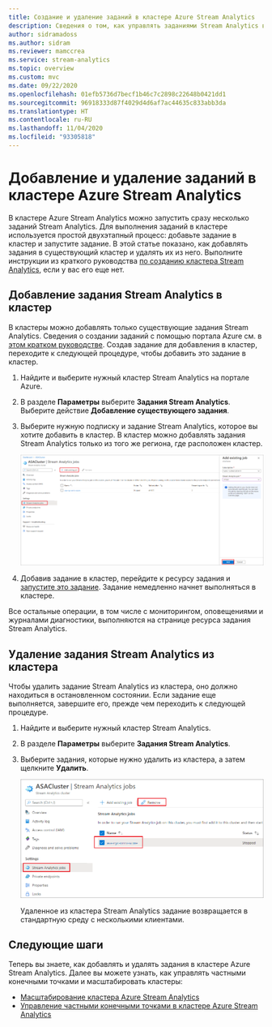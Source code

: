 ```yaml
---
title: Создание и удаление заданий в кластере Azure Stream Analytics
description: Сведения о том, как управлять заданиями Stream Analytics в кластере Azure Stream Analytics
author: sidramadoss
ms.author: sidram
ms.reviewer: mamccrea
ms.service: stream-analytics
ms.topic: overview
ms.custom: mvc
ms.date: 09/22/2020
ms.openlocfilehash: 01efb5736d7becf1b46c7c2898c22648b0421dd1
ms.sourcegitcommit: 96918333d87f4029d4d6af7ac44635c833abb3da
ms.translationtype: HT
ms.contentlocale: ru-RU
ms.lasthandoff: 11/04/2020
ms.locfileid: "93305818"
---
```

# <a name="add-and-remove-jobs-in-an-azure-stream-analytics-cluster"></a>Добавление и удаление заданий в кластере Azure Stream Analytics

В кластере Azure Stream Analytics можно запустить сразу несколько заданий Stream Analytics. Для выполнения заданий в кластере используется простой двухэтапный процесс: добавьте задание в кластер и запустите задание. В этой статье показано, как добавлять задания в существующий кластер и удалять их из него. Выполните инструкции из краткого руководства [по созданию кластера Stream Analytics](create-cluster.md), если у вас его еще нет.

## <a name="add-a-stream-analytics-job-to-a-cluster"></a>Добавление задания Stream Analytics в кластер

В кластеры можно добавлять только существующие задания Stream Analytics. Сведения о создании заданий с помощью портала Azure см. в [этом кратком руководстве](stream-analytics-quick-create-portal.md). Создав задание для добавления в кластер, переходите к следующей процедуре, чтобы добавить это задание в кластер.

1. Найдите и выберите нужный кластер Stream Analytics на портале Azure.

1. В разделе **Параметры** выберите **Задания Stream Analytics**. Выберите действие **Добавление существующего задания**.

1. Выберите нужную подписку и задание Stream Analytics, которое вы хотите добавить в кластер. В кластер можно добавлять задания Stream Analytics только из того же региона, где расположен кластер.

   ![Добавление задания в кластер](./media/manage-jobs-cluster/add-job.png)

1. Добавив задание в кластер, перейдите к ресурсу задания и [запустите это задание](start-job.md#azure-portal). Задание немедленно начнет выполняться в кластере.

Все остальные операции, в том числе с мониторингом, оповещениями и журналами диагностики, выполняются на странице ресурса задания Stream Analytics.

## <a name="remove-a-stream-analytics-job-from-a-cluster"></a>Удаление задания Stream Analytics из кластера

Чтобы удалить задание Stream Analytics из кластера, оно должно находиться в остановленном состоянии. Если задание еще выполняется, завершите его, прежде чем переходить к следующей процедуре.

1. Найдите и выберите нужный кластер Stream Analytics.

1. В разделе **Параметры** выберите **Задания Stream Analytics**.

1. Выберите задания, которые нужно удалить из кластера, а затем щелкните **Удалить**.

   ![Удаление задания из кластера](./media/manage-jobs-cluster/remove-job.png)

   Удаленное из кластера Stream Analytics задание возвращается в стандартную среду с несколькими клиентами.

## <a name="next-steps"></a>Следующие шаги

Теперь вы знаете, как добавлять и удалять задания в кластере Azure Stream Analytics. Далее вы можете узнать, как управлять частными конечными точками и масштабировать кластеры:

* [Масштабирование кластера Azure Stream Analytics](scale-cluster.md)
* [Управление частными конечными точками в кластере Azure Stream Analytics](private-endpoints.md)

